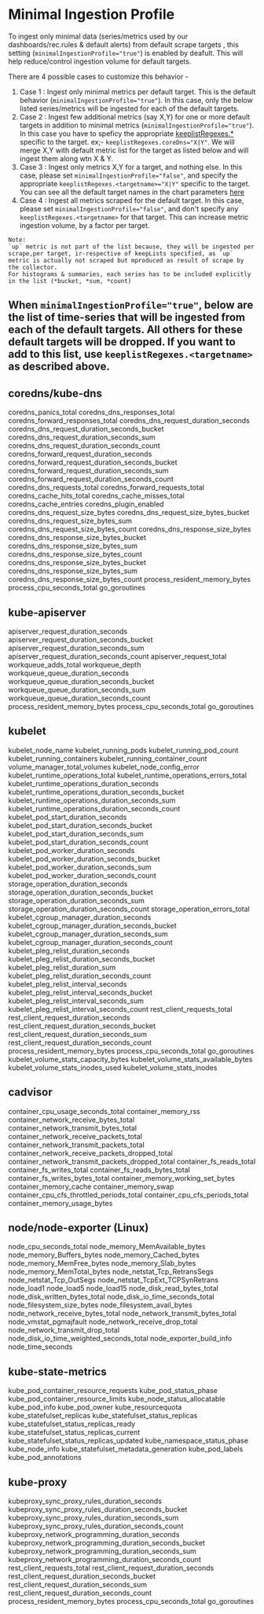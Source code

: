 # Minimal Ingestion Profile

To ingest only minimal data (series/metrics used by our dashboards/rec.rules & default alerts) from default scrape targets , this setting (`minimalIngestionProfile="true"`) is enabled by deafult. This will help reduce/control ingestion volume for default targets.

There are 4 possible cases to customize this behavior -

1) Case 1 : Ingest only minimal metrics per default target. This is the default behavior (`minimalIngestionProfile="true"`). In this case, only the below listed series/metrics will be ingested for each of the default targets.
2) Case 2 : Ingest few additional metrics (say X,Y) for one or more default targets in addition to minimal metrics (`minimalIngestionProfile="true"`). In this case you have to speficy the appropriate [keeplistRegexes.*](./PromMDMTutorial3ConfigureCollection.md) specific to the target. ex;- `keeplistRegexes.coreDns="X|Y"`. We will merge X,Y with default metric list for the target as listed below and will ingest them along wtn X & Y.
3) Case 3 : Ingest only metrics X,Y for a target, and nothing else. In this case, please set `minimalIngestionProfile="false"`, and specify the appropriate `keeplistRegexes.<targetname>="X|Y"` specific to the target. You can see all the default target names in the chart parameters [here](./chartvalues.md)
4) Case 4 : Ingest all metrics scraped for the default target. In this case, please set `minimalIngestionProfile="false"`, and don't specify any `keeplistRegexes.<targetname>` for that target. This can increase metric ingestion volume, by a factor per target.

```shell
Note: 
`up` metric is not part of the list because, they will be ingested per scrape,per target, ir-respective of keepLists specified, as `up` metric is actually not scraped but mproduced as result of scrape by the collector.
For histograms & summaries, each series has to be included explicitly in the list (*bucket, *sum, *count)
```


## When `minimalIngestionProfile="true"`, below are the list of time-series that will be ingested from each of the default targets. All others for these default targets will be dropped. If you want to add to this list, use `keeplistRegexes.<targetname>` as described above.

## coredns/kube-dns

coredns_panics_total
coredns_dns_responses_total
coredns_forward_responses_total
coredns_dns_request_duration_seconds
coredns_dns_request_duration_seconds_bucket
coredns_dns_request_duration_seconds_sum
coredns_dns_request_duration_seconds_count
coredns_forward_request_duration_seconds
coredns_forward_request_duration_seconds_bucket
coredns_forward_request_duration_seconds_sum
coredns_forward_request_duration_seconds_count
coredns_dns_requests_total
coredns_forward_requests_total
coredns_cache_hits_total
coredns_cache_misses_total
coredns_cache_entries
coredns_plugin_enabled
coredns_dns_request_size_bytes
coredns_dns_request_size_bytes_bucket
coredns_dns_request_size_bytes_sum
coredns_dns_request_size_bytes_count
coredns_dns_response_size_bytes
coredns_dns_response_size_bytes_bucket
coredns_dns_response_size_bytes_sum
coredns_dns_response_size_bytes_count
coredns_dns_response_size_bytes_bucket
coredns_dns_response_size_bytes_sum
coredns_dns_response_size_bytes_count
process_resident_memory_bytes
process_cpu_seconds_total
go_goroutines

## kube-apiserver

apiserver_request_duration_seconds
apiserver_request_duration_seconds_bucket
apiserver_request_duration_seconds_sum
apiserver_request_duration_seconds_count
apiserver_request_total
workqueue_adds_total
workqueue_depth
workqueue_queue_duration_seconds
workqueue_queue_duration_seconds_bucket
workqueue_queue_duration_seconds_sum
workqueue_queue_duration_seconds_count
process_resident_memory_bytes
process_cpu_seconds_total
go_goroutines

## kubelet

kubelet_node_name
kubelet_running_pods
kubelet_running_pod_count
kubelet_running_containers
kubelet_running_container_count
volume_manager_total_volumes
kubelet_node_config_error
kubelet_runtime_operations_total
kubelet_runtime_operations_errors_total
kubelet_runtime_operations_duration_seconds
kubelet_runtime_operations_duration_seconds_bucket
kubelet_runtime_operations_duration_seconds_sum
kubelet_runtime_operations_duration_seconds_count
kubelet_pod_start_duration_seconds
kubelet_pod_start_duration_seconds_bucket
kubelet_pod_start_duration_seconds_sum
kubelet_pod_start_duration_seconds_count
kubelet_pod_worker_duration_seconds
kubelet_pod_worker_duration_seconds_bucket
kubelet_pod_worker_duration_seconds_sum
kubelet_pod_worker_duration_seconds_count
storage_operation_duration_seconds
storage_operation_duration_seconds_bucket
storage_operation_duration_seconds_sum
storage_operation_duration_seconds_count
storage_operation_errors_total
kubelet_cgroup_manager_duration_seconds
kubelet_cgroup_manager_duration_seconds_bucket
kubelet_cgroup_manager_duration_seconds_sum
kubelet_cgroup_manager_duration_seconds_count
kubelet_pleg_relist_duration_seconds
kubelet_pleg_relist_duration_seconds_bucket
kubelet_pleg_relist_duration_sum
kubelet_pleg_relist_duration_seconds_count
kubelet_pleg_relist_interval_seconds
kubelet_pleg_relist_interval_seconds_bucket
kubelet_pleg_relist_interval_seconds_sum
kubelet_pleg_relist_interval_seconds_count
rest_client_requests_total
rest_client_request_duration_seconds
rest_client_request_duration_seconds_bucket
rest_client_request_duration_seconds_sum
rest_client_request_duration_seconds_count
process_resident_memory_bytes
process_cpu_seconds_total
go_goroutines
kubelet_volume_stats_capacity_bytes
kubelet_volume_stats_available_bytes
kubelet_volume_stats_inodes_used
kubelet_volume_stats_inodes

## cadvisor

container_cpu_usage_seconds_total
container_memory_rss
container_network_receive_bytes_total
container_network_transmit_bytes_total
container_network_receive_packets_total
container_network_transmit_packets_total
container_network_receive_packets_dropped_total
container_network_transmit_packets_dropped_total
container_fs_reads_total
container_fs_writes_total
container_fs_reads_bytes_total
container_fs_writes_bytes_total
container_memory_working_set_bytes
container_memory_cache
container_memory_swap
container_cpu_cfs_throttled_periods_total
container_cpu_cfs_periods_total
container_memory_usage_bytes

## node/node-exporter (Linux)

node_cpu_seconds_total
node_memory_MemAvailable_bytes
node_memory_Buffers_bytes
node_memory_Cached_bytes
node_memory_MemFree_bytes
node_memory_Slab_bytes
node_memory_MemTotal_bytes
node_netstat_Tcp_RetransSegs
node_netstat_Tcp_OutSegs
node_netstat_TcpExt_TCPSynRetrans
node_load1
node_load5
node_load15
node_disk_read_bytes_total
node_disk_written_bytes_total
node_disk_io_time_seconds_total
node_filesystem_size_bytes
node_filesystem_avail_bytes
node_network_receive_bytes_total
node_network_transmit_bytes_total
node_vmstat_pgmajfault
node_network_receive_drop_total
node_network_transmit_drop_total
node_disk_io_time_weighted_seconds_total
node_exporter_build_info
node_time_seconds

## kube-state-metrics

kube_pod_container_resource_requests
kube_pod_status_phase
kube_pod_container_resource_limits
kube_node_status_allocatable
kube_pod_info
kube_pod_owner
kube_resourcequota
kube_statefulset_replicas
kube_statefulset_status_replicas
kube_statefulset_status_replicas_ready
kube_statefulset_status_replicas_current
kube_statefulset_status_replicas_updated
kube_namespace_status_phase
kube_node_info
kube_statefulset_metadata_generation
kube_pod_labels
kube_pod_annotations

## kube-proxy

kubeproxy_sync_proxy_rules_duration_seconds
kubeproxy_sync_proxy_rules_duration_seconds_bucket
kubeproxy_sync_proxy_rules_duration_seconds_sum
kubeproxy_sync_proxy_rules_duration_seconds_count
kubeproxy_network_programming_duration_seconds
kubeproxy_network_programming_duration_seconds_bucket
kubeproxy_network_programming_duration_seconds_sum
kubeproxy_network_programming_duration_seconds_count
rest_client_requests_total
rest_client_request_duration_seconds
rest_client_request_duration_seconds_bucket
rest_client_request_duration_seconds_sum
rest_client_request_duration_seconds_count
process_resident_memory_bytes
process_cpu_seconds_total
go_goroutines
